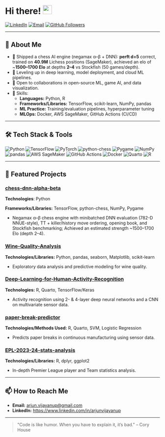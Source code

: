 # Hi there! <img src="https://media.giphy.com/media/hvRJCLFzcasrR4ia7z/giphy.gif" width="29px" height="29px">

[![LinkedIn](https://img.shields.io/badge/LinkedIn-Profile-blue)](https://www.linkedin.com/in/arjunvijayanup/)  [![Email](https://img.shields.io/badge/Email-arjun.vijayanup%40gmail.com-red)](mailto:arjun.vijayanup@gmail.com)  [![GitHub Followers](https://img.shields.io/github/followers/arjunvijayanup?label=Follow&style=social)](https://github.com/arjunvijayanup)

---

## 🚀 About Me

- 🔭 Shipped a chess AI engine (negamax α–β + DNN): **perft d=5** correct, trained on **40.9M** Lichess positions (SageMaker), achieved an elo of ~**1500–1700 Elo** at depths **2–4** vs Stockfish (50 games/depth).
- 🌱 Leveling up in deep learning, model deployment, and cloud ML pipelines.
- 👯 Open to collaborations in open-source ML, game AI, and data visualization.
- 💬 Skills:
  - **Languages:** Python, R
  - **Frameworks/Libraries:** TensorFlow, scikit-learn, NumPy, pandas
  - **ML Practice:** Training/evaluation pipelines, hyperparameter tuning
  - **MLOps:** Docker, AWS SageMaker, GitHub Actions (CI/CD)

---

## 🛠️ Tech Stack & Tools

<p>
  <!-- Core -->
  <img src="https://img.shields.io/badge/Python-3776AB?logo=python&logoColor=white&style=for-the-badge" alt="Python" />
  <img src="https://img.shields.io/badge/TensorFlow-FF6F00?logo=tensorflow&logoColor=white&style=for-the-badge" alt="TensorFlow" />
  <img src="https://img.shields.io/badge/PyTorch-EE4C2C?logo=pytorch&logoColor=white&style=for-the-badge" alt="PyTorch" />
  <img src="https://img.shields.io/badge/python--chess-3776AB?logo=python&logoColor=white&style=for-the-badge" alt="python-chess" />
  <img src="https://img.shields.io/badge/Pygame-14354C?logo=python&logoColor=white&style=for-the-badge" alt="Pygame" />
  <!-- Numerics/Data -->
  <img src="https://img.shields.io/badge/NumPy-013243?logo=numpy&logoColor=white&style=for-the-badge" alt="NumPy" />
  <img src="https://img.shields.io/badge/pandas-150458?logo=pandas&logoColor=white&style=for-the-badge" alt="pandas" />
  <!-- MLOps -->
  <img src="https://img.shields.io/badge/AWS%20SageMaker-232F3E?logo=amazonaws&logoColor=white&style=for-the-badge" alt="AWS SageMaker" />
  <img src="https://img.shields.io/badge/GitHub%20Actions-2671E5?logo=githubactions&logoColor=white&style=for-the-badge" alt="GitHub Actions" />
  <img src="https://img.shields.io/badge/Docker-2496ED?logo=docker&logoColor=white&style=for-the-badge" alt="Docker" />
  <!-- Docs -->
  <img src="https://img.shields.io/badge/Quarto-137EFF?logo=quarto&logoColor=white&style=for-the-badge" alt="Quarto" />
  <img src="https://img.shields.io/badge/R-276DC3?logo=r&logoColor=white&style=for-the-badge" alt="R" />
</p>

---

<!--## 📈 GitHub Statistics

<p align="center">
  <img src="https://github-readme-stats.vercel.app/api?username=arjunvijayanup&show_icons=true&theme=radical" alt="Your GitHub Stats" />
</p>

--->

## 📂 Featured Projects

<!-- Use GitHub’s pinning feature to pin these in your profile -->

### [chess-dnn-alpha-beta](https://github.com/arjunvijayanup/chess-dnn-alpha-beta)

**Technologies**: Python

**Frameworks/Libraries:** TensorFlow, python-chess, NumPy, Pygame
- Negamax α–β chess engine with minibatched DNN evaluation (782-D NNUE-style), TT + killer/history move ordering, opening book, and Stockfish benchmarking; Achieved an estimated strength ~1500–1700 Elo (depth 2–4).
 
### [Wine-Quality-Analysis](https://github.com/arjunvijayanup/Wine-Quality-Analysis)
**Technologies/Libraries:** Python, pandas, seaborn, Matplotlib, scikit-learn 
- Exploratory data analysis and predictive modeling for wine quality.

### [Deep-Learning-for-Human-Activity-Recognition ](https://github.com/arjunvijayanup/Deep-Learning-for-Human-Activity-Recognition)
**Technologies:** R, Quarto, TensorFlow/Keras
- Activity recognition using 2- & 4-layer deep neural networks and a CNN on multivariate sensor data.

### [paper-break-predictor](https://github.com/arjunvijayanup/paper-break-predictor)
**Technologies/Methods Used:** R, Quarto, SVM, Logistic Regression
- Predicts paper breaks in continuous manufacturing using sensor data.

### [EPL-2023-24-stats-analysis ](https://github.com/arjunvijayanup/EPL-2023-24-stats-analysis)
**Technologies/Libraries:** R, dplyr, ggplot2
- In-depth Premier League player and Team statistics analysis.

---

## 📫 How to Reach Me

- **Email:** arjun.vijayanup@gmail.com
- **LinkedIn:** https://www.linkedin.com/in/arjunvijayanup

---

> "Code is like humor. When you have to explain it, it’s bad." – Cory House

